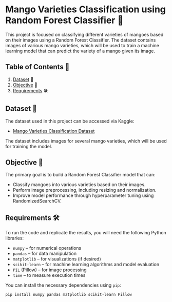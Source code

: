# Mango Varieties Classification using Random Forest Classifier 🍋

This project is focused on classifying different varieties of mangoes based on their images using a Random Forest Classifier. The dataset contains images of various mango varieties, which will be used to train a machine learning model that can predict the variety of a mango given its image.

## Table of Contents 📑

1. [Dataset](#Dataset) 📂
2. [Objective](#Objective) 🎯
3. [Requirements](#Requirements) 🛠️

## Dataset 📂

The dataset used in this project can be accessed via Kaggle:

- [Mango Varieties Classification Dataset](https://www.kaggle.com/datasets/saurabhshahane/mango-varieties-classification)

The dataset includes images for several mango varieties, which will be used for training the model.

## Objective 🎯

The primary goal is to build a Random Forest Classifier model that can:

- Classify mangoes into various varieties based on their images.
- Perform image preprocessing, including resizing and normalization.
- Improve model performance through hyperparameter tuning using RandomizedSearchCV.

## Requirements 🛠️

To run the code and replicate the results, you will need the following Python libraries:

- `numpy` – for numerical operations
- `pandas` – for data manipulation
- `matplotlib` – for visualizations (if desired)
- `scikit-learn` – for machine learning algorithms and model evaluation
- `PIL` (Pillow) – for image processing
- `time` – to measure execution times

You can install the necessary dependencies using `pip`:

```bash
pip install numpy pandas matplotlib scikit-learn Pillow
```
